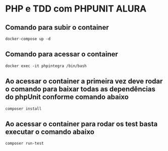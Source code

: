 # PHP e TDD  com PHPUNIT ALURA
## Comando para subir o container
```terminal
docker-compose up -d
```
## Comando para acessar o container
```terminal
docker exec -it phpintegra /bin/bash
```
## Ao acessar o container a primeira vez deve rodar o comando para baixar todas as dependências do phpUnit conforme comando abaixo
```terminal
composer install
```
## Ao acessar o container para rodar os test basta executar o comando abaixo
```terminal
composer run-test
```